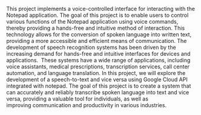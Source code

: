 This project implements a voice-controlled interface for interacting with the Notepad application. The goal of this project is to enable users to control various functions of the Notepad application using voice commands, thereby providing a hands-free and intuitive method of interaction. This technology allows for the conversion of spoken language into written text, providing a more accessible and efficient means of communication. The development of speech recognition systems has been driven by the increasing demand for hands-free and intuitive interfaces for devices and applications. 
These systems have a wide range of applications, including voice assistants, medical prescriptions, transcription services, call center automation, and language translation. In this project, we will explore the development of a speech-to-text and vice versa using Google Cloud API integrated with notepad. The goal of this project is to create a system that can accurately and reliably transcribe spoken language into text and vice versa, providing a valuable tool for individuals, as well as improving communication and productivity in various industries.

